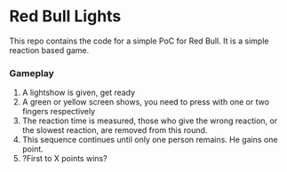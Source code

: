 # Red Bull Lights

This repo contains the code for a simple PoC for Red Bull. It is a simple reaction based game.

### Gameplay

1. A lightshow is given, get ready
2. A green or yellow screen shows, you need to press with one or two fingers respectively
3. The reaction time is measured, those who give the wrong reaction, or the slowest reaction, are removed from this round.
4. This sequence continues until only one person remains. He gains one point.
5. ?First to X points wins?
